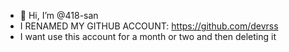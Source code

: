 - 👋 Hi, I’m @418-san
- I RENAMED MY GITHUB ACCOUNT: https://github.com/devrss
- I want use this account for a month or two and then deleting it

<!---
418-san/418-san is a ✨ special ✨ repository because its `README.md` (this file) appears on your GitHub profile.
You can click the Preview link to take a look at your changes.
--->
